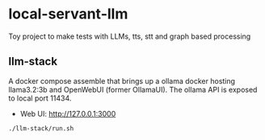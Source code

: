 # local-servant-llm
Toy project to make tests with LLMs, tts, stt and graph based processing

## llm-stack

A docker compose assemble that brings up a ollama docker hosting
llama3.2:3b and OpenWebUI (former OllamaUI). The ollama API is exposed
to local port 11434.
* Web UI: http://127.0.0.1:3000

```
./llm-stack/run.sh
```
